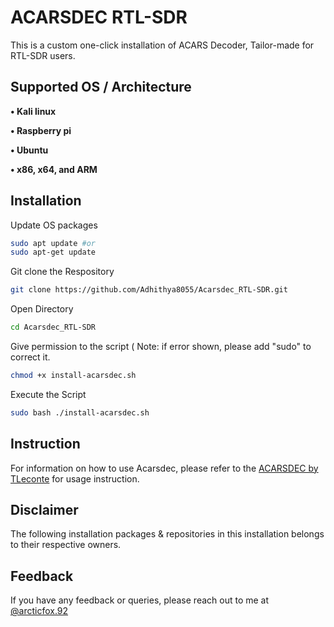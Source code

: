 
# ACARSDEC RTL-SDR

This is a custom one-click installation of ACARS Decoder, Tailor-made for 
RTL-SDR users.


## Supported OS / Architecture

**• Kali linux**

**• Raspberry pi**

**• Ubuntu**

**• x86, x64, and ARM**


## Installation

Update OS packages
```bash
sudo apt update #or
sudo apt-get update
```

Git clone the Respository
 ```bash
git clone https://github.com/Adhithya8055/Acarsdec_RTL-SDR.git
```   

Open Directory
```bash
cd Acarsdec_RTL-SDR
```

Give permission to the script ( Note: if error shown, please add "sudo" to correct it.
```bash
chmod +x install-acarsdec.sh
```

Execute the Script
```bash 
sudo bash ./install-acarsdec.sh
```

## Instruction

For information on how to use Acarsdec, please refer to the [ACARSDEC by TLeconte](https://github.com/TLeconte/acarsdec) for usage instruction.


## Disclaimer
The following installation packages & repositories in this installation belongs to their respective owners.


## Feedback

If you have any feedback or queries, please reach out to me at [@arcticfox.92](https://www.instagram.com/arcticfox.92/)

